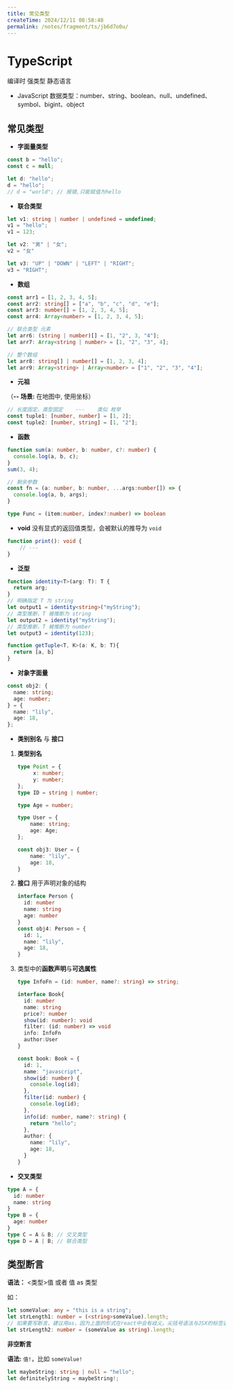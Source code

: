 ```yaml
---
title: 常见类型
createTime: 2024/12/11 08:58:48
permalink: /notes/fragment/ts/jb6d7o0u/
---
```

# TypeScript

编译时 强类型 静态语言

-  JavaScript 数据类型：number、string、boolean、null、undefined、symbol、bigint、object


## 常见类型

- **字面量类型**

```typescript
const b = "hello";
const c = null;

let d: "hello";
d = "hello"; 
// d = "world"; // 报错,只能赋值为hello
```

- **联合类型**

```typescript
let v1: string | number | undefined = undefined;
v1 = "hello";
v1 = 123;

let v2: "男" | "女";
v2 = "女"

let v3: "UP" | "DOWN" | "LEFT" | "RIGHT";
v3 = "RIGHT";
```

- **数组**

```typescript
const arr1 = [1, 2, 3, 4, 5];
const arr2: string[] = ["a", "b", "c", "d", "e"];
const arr3: number[] = [1, 2, 3, 4, 5];
const arr4: Array<number> = [1, 2, 3, 4, 5];

// 联合类型 元素
let arr6: (string | number)[] = [1, "2", 3, "4"];
let arr7: Array<string | number> = [1, "2", "3", 4];

// 整个数组
let arr8: string[] | number[] = [1, 2, 3, 4];
let arr9: Array<string> | Array<number> = ["1", "2", "3", "4"];
```

- **元祖**

（**-- 场景:**  在地图中, 使用坐标）

```typescript
// 长度固定，类型固定    ---    类似 枚举
const tuple1: [number, number] = [1, 2];
const tuple2: [number, string] = [1, "2"];
```

- **函数**

```typescript
function sum(a: number, b: number, c?: number) { 
  console.log(a, b, c);
}
sum(3, 4);

// 剩余参数
const fn = (a: number, b: number, ...args:number[]) => { 
  console.log(a, b, args);
}

type Func = (item:number, index?:number) => boolean
```

- **void**
没有显式的返回值类型，会被默认的推导为 `void`

```typescript
function print(): void {
    // ---
}
```

- **泛型**

```typescript
function identity<T>(arg: T): T {
  return arg;
}
// 明确指定 T 为 string
let output1 = identity<string>("myString");
// 类型推断，T 被推断为 string
let output2 = identity("myString");
// 类型推断，T 被推断为 number
let output3 = identity(123);                          

function getTuple<T, K>(a: K, b: T){ 
  return [a, b]
}
```

- **对象字面量**

```typescript
const obj2: {
  name: string;
  age: number;
} = {
  name: "lily",
  age: 18,
};
```

- **类别别名** 与 **接口**

1. **类型别名**

   ```typescript
   type Point = {
        x: number;
        y: number;
   };
   type ID = string | number;
   
   type Age = number;
   
   type User = {
       name: string;
       age: Age;
   };
   
   const obj3: User = {
       name: "lily",
       age: 18,
   }
   ```
   
2. **接口**  用于声明对象的结构
   ```typescript
   interface Person {
     id: number
     name: string
     age: number
   }
   const obj4: Person = {
     id: 1,
     name: "lily",
     age: 18,
   }
   ```
   
3. 类型中的**函数声明**与**可选属性**

   ```typescript
   type InfoFn = (id: number, name?: string) => string;
   
   interface Book{
     id: number
     name: string
     price?: number
     show(id: number): void
     filter: (id: number) => void 
     info: InfoFn
     author:User
   }
   
   const book: Book = {
     id: 1,
     name: "javascript",
     show(id: number) {
       console.log(id);
     },
     filter(id: number) {
       console.log(id);
     },
     info(id: number, name?: string) {
       return "hello";
     },
     author: {
       name: "lily",
       age: 18,
     }
   }
   ```

- **交叉类型**

```typescript
type A = {
  id: number
  name: string
}
type B = {
  age: number
}
type C = A & B; // 交叉类型
type D = A | B; // 联合类型
```

## 类型断言

**语法：** <类型>值    或者    值 as 类型

如：

```typescript
let someValue: any = "this is a string";
let strLength1: number = (<string>someValue).length;
// 如果要写断言，建议用as，因为上面的形式在react中会有歧义。尖括号语法与JSX的标签语法相冲突
let strLength2: number = (someValue as string).length;
```

**非空断言**

**语法:**   `值!`，比如  `someValue!`

```typescript
let maybeString: string | null = "hello";
let definitelyString = maybeString!;
```

